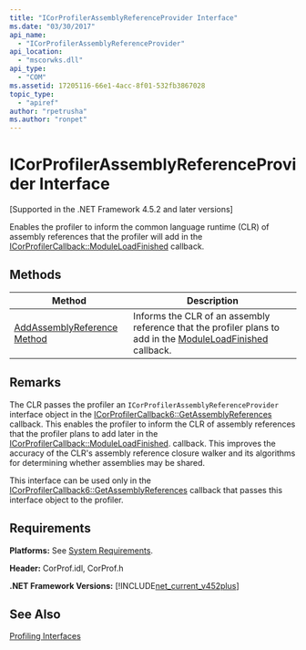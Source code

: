 ```yaml
---
title: "ICorProfilerAssemblyReferenceProvider Interface"
ms.date: "03/30/2017"
api_name: 
  - "ICorProfilerAssemblyReferenceProvider"
api_location: 
  - "mscorwks.dll"
api_type: 
  - "COM"
ms.assetid: 17205116-66e1-4acc-8f01-532fb3867028
topic_type: 
  - "apiref"
author: "rpetrusha"
ms.author: "ronpet"
---
```

# ICorProfilerAssemblyReferenceProvider Interface
[Supported in the .NET Framework 4.5.2 and later versions]  
  
 Enables the profiler to inform the common language runtime (CLR) of assembly references that the profiler will add in the [ICorProfilerCallback::ModuleLoadFinished](../../../../docs/framework/unmanaged-api/profiling/icorprofilercallback-moduleloadfinished-method.md) callback.  
  
## Methods  
  
|Method|Description|  
|------------|-----------------|  
|[AddAssemblyReference Method](../../../../docs/framework/unmanaged-api/profiling/icorprofilerassemblyreferenceprovider-addassemblyreference-method.md)|Informs the CLR of an assembly reference that the profiler plans to add in the [ModuleLoadFinished](../../../../docs/framework/unmanaged-api/profiling/icorprofilercallback-moduleloadfinished-method.md) callback.|  
  
## Remarks  
 The CLR passes the profiler an `ICorProfilerAssemblyReferenceProvider` interface object in the [ICorProfilerCallback6::GetAssemblyReferences](../../../../docs/framework/unmanaged-api/profiling/icorprofilercallback6-getassemblyreferences-method.md) callback. This enables the profiler to inform the CLR of assembly references that the profiler plans to add later in the [ICorProfilerCallback::ModuleLoadFinished](../../../../docs/framework/unmanaged-api/profiling/icorprofilercallback-moduleloadfinished-method.md). callback. This improves the accuracy of the CLR's assembly reference closure walker and its algorithms for determining whether assemblies may be shared.  
  
 This interface can be used only in the [ICorProfilerCallback6::GetAssemblyReferences](../../../../docs/framework/unmanaged-api/profiling/icorprofilercallback6-getassemblyreferences-method.md) callback that passes this interface object to the profiler.  
  
## Requirements  
 **Platforms:** See [System Requirements](../../../../docs/framework/get-started/system-requirements.md).  
  
 **Header:** CorProf.idl, CorProf.h  
  
 **.NET Framework Versions:** [!INCLUDE[net_current_v452plus](../../../../includes/net-current-v452plus-md.md)]  
  
## See Also  
 [Profiling Interfaces](../../../../docs/framework/unmanaged-api/profiling/profiling-interfaces.md)
